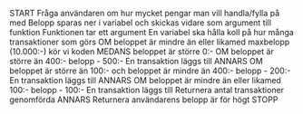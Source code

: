 START
	Fråga användaren om hur mycket pengar man vill handla/fylla på med
	Belopp sparas ner i variabel och skickas vidare som argument till funktion
		Funktionen tar ett argument
		En variabel ska hålla koll på hur många transaktioner som görs
		OM beloppet är mindre än eller likamed maxbelopp (10.000:-) kör vi koden
			MEDANS beloppet är större 0:-
				OM beloppet är större än 400:-
					belopp - 500:-
					En transaktion läggs till
				ANNARS OM beloppet är större än 100:- och beloppet är mindre än 400:-
					belopp - 200:-
					En transaktion läggs till
				ANNARS OM beloppet är mindre än eller likamed 100:-
					belopp - 100:-
					En transaktion läggs till
			Returnera antal transaktioner genomförda
		ANNARS
			Returnera användarens belopp är för högt
STOPP